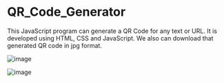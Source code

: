 # QR_Code_Generator
This JavaScript program can generate a QR Code for any text or URL. It is developed using HTML, CSS and JavaScript.
We also can download that generated QR code in jpg format.


![image](https://user-images.githubusercontent.com/85186274/231943150-41dbef1e-5084-4185-b46f-c38af4b3da30.png)

![image](https://user-images.githubusercontent.com/85186274/231943334-5cb8b17c-8e58-4275-8c49-84658815bc53.png)


